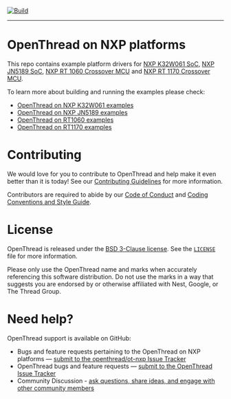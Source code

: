 [![Build][ot-gh-action-build-svg]][ot-gh-action-build]

[ot-gh-action-build]: https://github.com/openthread/ot-nxp/actions?query=workflow%3ABuild+branch%3Amain+event%3Apush
[ot-gh-action-build-svg]: https://github.com/openthread/ot-nxp/workflows/Build/badge.svg?branch=main&event=push

---

# OpenThread on NXP platforms

This repo contains example platform drivers for [NXP K32W061 SoC][k32w061], [NXP JN5189 SoC][jn5189], [NXP RT 1060 Crossover MCU][rt1060] and [NXP RT 1170 Crossover MCU][rt1170].

[k32w061]: https://www.nxp.com/products/wireless/thread/k32w061-41-high-performance-secure-and-ultra-low-power-mcu-for-zigbeethread-and-bluetooth-le-5-0-with-built-in-nfc-option:K32W061_41
[jn5189]: https://www.nxp.com/products/wireless/thread/jn5189-88-t-high-performance-and-ultra-low-power-mcus-for-zigbee-and-thread-with-built-in-nfc-option:JN5189_88_T
[rt1060]: https://www.nxp.com/products/processors-and-microcontrollers/arm-microcontrollers/i-mx-rt-crossover-mcus/i-mx-rt1060-crossover-mcu-with-arm-cortex-m7-core:i.MX-RT1060
[rt1170]: https://www.nxp.com/products/processors-and-microcontrollers/arm-microcontrollers/i-mx-rt-crossover-mcus/i-mx-rt1170-crossover-mcu-family-first-ghz-mcu-with-arm-cortex-m7-and-cortex-m4-cores:i.MX-RT1170

To learn more about building and running the examples please check:

- [OpenThread on NXP K32W061 examples][k32w061-page]
- [OpenThread on NXP JN5189 examples][jn5189-page]
- [OpenThread on RT1060 examples][rt1060-page]
- [OpenThread on RT1170 examples][rt1170-page]

[k32w061-page]: src/k32w0/k32w061/README.md
[jn5189-page]: src/k32w0/jn5189/README.md
[rt1060-page]: src/imx_rt/rt1060/README.md
[rt1170-page]: src/imx_rt/rt1170/README.md

# Contributing

We would love for you to contribute to OpenThread and help make it even better
than it is today! See our
[Contributing Guidelines](https://github.com/openthread/openthread/blob/main/CONTRIBUTING.md)
for more information.

Contributors are required to abide by our
[Code of Conduct](https://github.com/openthread/openthread/blob/main/CODE_OF_CONDUCT.md)
and
[Coding Conventions and Style Guide](https://github.com/openthread/openthread/blob/main/STYLE_GUIDE.md).

# License

OpenThread is released under the
[BSD 3-Clause license](https://github.com/openthread/ot-nrf528xx/blob/main/LICENSE).
See the [`LICENSE`](https://github.com/openthread/ot-nrf528xx/blob/main/LICENSE)
file for more information.

Please only use the OpenThread name and marks when accurately referencing this
software distribution. Do not use the marks in a way that suggests you are
endorsed by or otherwise affiliated with Nest, Google, or The Thread Group.

# Need help?

OpenThread support is available on GitHub:

- Bugs and feature requests pertaining to the OpenThread on NXP platforms —
  [submit to the openthread/ot-nxp Issue Tracker](https://github.com/openthread/ot-nxp/issues)
- OpenThread bugs and feature requests —
  [submit to the OpenThread Issue Tracker](https://github.com/openthread/openthread/issues)
- Community Discussion -
  [ask questions, share ideas, and engage with other community members](https://github.com/openthread/openthread/discussions)
